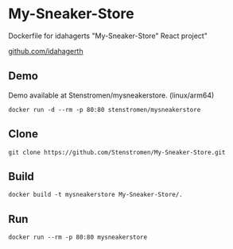 # My-Sneaker-Store

Dockerfile for idahagerts "My-Sneaker-Store" React project"

[github.com/idahagerth](https://github.com/idahagerth/My-Sneaker-Store)

## Demo

Demo available at Stenstromen/mysneakerstore. (linux/arm64)

```
docker run -d --rm -p 80:80 stenstromen/mysneakerstore
```

## Clone

```
git clone https://github.com/Stenstromen/My-Sneaker-Store.git
```

## Build

```
docker build -t mysneakerstore My-Sneaker-Store/.
```

## Run

```
docker run --rm -p 80:80 mysneakerstore
```

